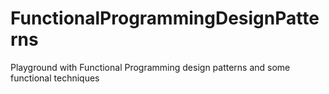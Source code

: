 # FunctionalProgrammingDesignPatterns
Playground with Functional Programming design patterns and some functional techniques
